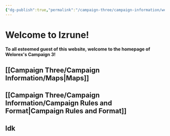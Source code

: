 ```yaml
---
{"dg-publish":true,"permalink":"/campaign-three/campaign-information/welcome-to-izrune/","tags":["gardenEntry"]}
---
```


# Welcome to Izrune!
 **To all esteemed guest of this website, welcome to the homepage of Welorex's Campaign 3!**

## [[Campaign Three/Campaign Information/Maps\|Maps]]

## [[Campaign Three/Campaign Information/Campaign Rules and Format\|Campaign Rules and Format]]

## Idk